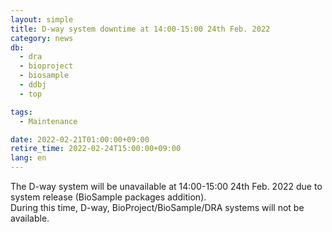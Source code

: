 ```yaml
---
layout: simple
title: D-way system downtime at 14:00-15:00 24th Feb. 2022
category: news
db:
  - dra
  - bioproject
  - biosample
  - ddbj
  - top

tags:
  - Maintenance

date: 2022-02-21T01:00:00+09:00
retire_time: 2022-02-24T15:00:00+09:00
lang: en
---
```


The D-way system will be unavailable at 14:00-15:00 24th Feb. 2022 due to system release (BioSample packages addition).  
During this time, D-way, BioProject/BioSample/DRA systems will not be available.  